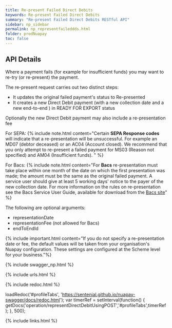 ```yaml
---
title: Re-present Failed Direct Debits
keywords: Re-present Failed Direct Debits
summary: "Re-present Failed Direct Debits RESTful API"
sidebar: np_sidebar
permalink: np_representfaileddds.html
folder: prodNuapay
toc: false
---
```


## API Details

Where a payment fails (for example for insufficient funds) you may want to re-try (or re-present) the payment.

The re-present request carries out two distinct steps:

* It updates the original failed payment's status to Re-presented
* It creates a new Direct Debit payment (with a new collection date and a new end-to-end ) in READY FOR EXPORT status

Optionally the new Direct Debit payment may also include a re-presentation fee

For SEPA:
{% include note.html content="Certain **SEPA Response codes** will indicate that a re-presentation will be unsuccessful. For example an MD07 (debtor deceased) or an AC04 (Account closed). We recommend that you only attempt to re-present a failed payment for MS03 (Reason not specified) and AM04 (Insufficient funds). " %}

For Bacs:
{% include note.html content="For **Bacs** re-presentation must take place within one month of the date on which the first presentation was made; the amount must be the same as the original failed payment. A service user should give at least 5 working days' notice to the payer of the new collection date. For more information on the rules on re-presentation see the Bacs Service User Guide, available for download from the [Bacs site](https://www.bacs.co.uk/)" %}

The following are optional arguments:

* representationDate
* representationFee (not allowed for Bacs)
* endToEndId

{% include important.html content="If you do not specify a re-presentation date or fee, the default values will be taken from your organisation's Nuapay configuration. These settings are configured at the Scheme level for your business."%} 


{% include swagger_np.html %}

{% include urls.html %}


<ul id="profileTabs" class="nav nav-tabs">
    
   
</ul>
   
{% include redoc.html %}
   
loadRedoc('#profileTabs', 'https://sentenial.github.io/nuapay-swagger/docs/redoc.html');
var timerRef = setInterval(function() { getDocs('operation/representDirectDebitUsingPOST','#profileTabs',timerRef); }, 500);


</script>


<div id="mydiv"></div>
</div>
</div>

{% include links.html %}
